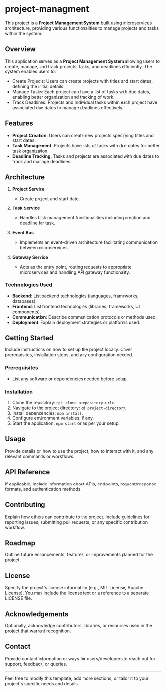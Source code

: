 # project-managment

This project is a **Project Management System** built using microservices architecture, providing various functionalities to manage projects and tasks within the system.

## Overview

This application serves as a **Project Management System** allowing users to create, manage, and track projects, tasks, and deadlines efficiently. The system enables users to:

- Create Projects: Users can create projects with titles and start dates, defining the initial details.
- Manage Tasks: Each project can have a list of tasks with due dates, enabling better organization and tracking of work.
- Track Deadlines: Projects and individual tasks within each project have associated due dates to manage deadlines effectively.


## Features

- **Project Creation**: Users can create new projects specifying titles and start dates.
- **Task Management**: Projects have lists of tasks with due dates for better task organization.
- **Deadline Tracking**: Tasks and projects are associated with due dates to track and manage deadlines.

## Architecture

1. **Project Service**
   - Create project and start date.
2. **Task Service**
   - Handles task management functionalities including creation and deadline for task.

4. **Event Bus**
   - Implements an event-driven architecture facilitating communication between microservices.
5. **Gateway Service**
   - Acts as the entry point, routing requests to appropriate microservices and handling API gateway functionality.


### Technologies Used

- **Backend**: List backend technologies (languages, frameworks, databases).
- **Frontend**: List frontend technologies (libraries, frameworks, UI components).
- **Communication**: Describe communication protocols or methods used.
- **Deployment**: Explain deployment strategies or platforms used.

## Getting Started

Include instructions on how to set up the project locally. Cover prerequisites, installation steps, and any configuration needed.

### Prerequisites

- List any software or dependencies needed before setup.

### Installation

1. Clone the repository: `git clone <repository-url>`.
2. Navigate to the project directory: `cd project-directory`.
3. Install dependencies: `npm install`.
4. Configure environment variables, if any.
5. Start the application: `npm start` or as per your setup.

## Usage

Provide details on how to use the project, how to interact with it, and any relevant commands or workflows.

## API Reference

If applicable, include information about APIs, endpoints, request/response formats, and authentication methods.

## Contributing

Explain how others can contribute to the project. Include guidelines for reporting issues, submitting pull requests, or any specific contribution workflow.

## Roadmap

Outline future enhancements, features, or improvements planned for the project.

## License

Specify the project's license information (e.g., MIT License, Apache License). You may include the license text or a reference to a separate LICENSE file.

## Acknowledgements

Optionally, acknowledge contributors, libraries, or resources used in the project that warrant recognition.

## Contact

Provide contact information or ways for users/developers to reach out for support, feedback, or queries.

---

Feel free to modify this template, add more sections, or tailor it to your project's specific needs and details.
